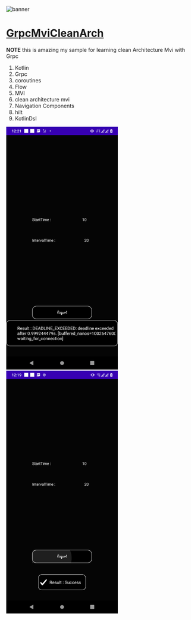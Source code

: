 ![banner](https://miro.medium.com/max/784/1*yMpBGtp4ifmc3u7vnEi4wQ.png)
# [GrpcMviCleanArch](https://github.com/amirhusseinSSoori/GrpcMviCleanArch)

**NOTE** 
this is amazing my sample for learning clean Architecture Mvi with Grpc


1. Kotlin
2. Grpc
3. coroutines
4. Flow
5. MVI
6. clean architecture mvi
7. Navigation Components
8. hilt
9. KotlinDsl



<img src="/screenshots/error.png" width="300" >  <img src="/screenshots/success.png" width="300" >




